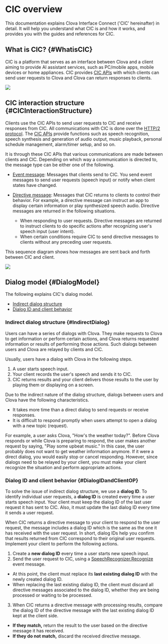 # CIC overview
This documentation explains Clova Interface Connect ('CIC' hereinafter) in detail. It will help you understand what CIC is and how it works, and provides you with the guides and references for CIC.

## What is CIC? {#WhatisCIC}
CIC is a platform that serves as an interface between Clova and a client aiming to provide AI assistant services, such as PC/mobile apps, mobile devices or home appliances. CIC provides [CIC APIs](/CIC/References/CIC_API.md) with which clients can send user requests to Clova and Clova can return responses to clients.

![](/CIC/Resources/Images/CIC_Interaction_Structure.png)

## CIC interaction structure {#CICInteractionStructure}
Clients use the CIC APIs to send user requests to CIC and receive responses from CIC. All communications with CIC is done over the [HTTP/2 protocol](https://tools.ietf.org/html/rfc7540). The [CIC APIs](/CIC/References/CIC_API.md) provide functions such as speech recognition, speech synthesis and generation of audio output, music playback, personal schedule management, alarm/timer setup, and so on.

It is through these CIC APIs that various communications are made between clients and CIC. Depending on which way a communication is directed to, the message type can be either one of the following.

* [Event message](/CIC/References/CIC_API.md#Event): Messages that clients send to CIC. You send event messages to send user requests (speech input) or notify when client states have changed.

* [Directive message](/CIC/References/CIC_API.md#Directive): Messages that CIC returns to clients to control their behavior. For example, a directive message can instruct an app to display certain information or play synthesized speech audio. Directive messages are returned in the following situations.
    * When responding to user requests. Directive messages are returned to instruct clients to do specific actions after recognizing user's speech input (user intent).
    * When certain conditions require CIC to send directive messages to clients without any preceding user requests.

This sequence diagram shows how messages are sent back and forth between CIC and client.

![](/CIC/Resources/Images/CIC_Interaction_Example_in_Sequence_Diagram.png)

## Dialog model {#DialogModel}
The following explains CIC's dialog model.

* [Indirect dialog structure](#IndirectDialog)
* [Dialog ID and client behavior](#DialogIDandClientOP)

### Indirect dialog structure {#IndirectDialog}
Users can have a series of dialogs with Clova. They make requests to Clova to get information or perform certain actions, and Clova returns requested information or results of performing those actions. Such dialogs between users and Clova are relayed by clients and CIC.

Usually, users have a dialog with Clova in the following steps.

1. A user starts speech input.
2. Your client records the user's speech and sends it to CIC.
3. CIC returns results and your client delivers those results to the user by playing them or displaying on a screen.

Due to the indirect nature of the dialog structure, dialogs between users and Clova have the following characteristics.

* It takes more time than a direct dialog to send requests or receive responses.
* It is difficult to respond promptly when users attempt to open a dialog with a new topic (request).

For example, a user asks Clova, "How's the weather today?". Before Clova responds or while Clova is preparing to respond, the user makes another request by saying, "Play some upbeat music." In this case, the user probably does not want to get weather information anymore. If it were a direct dialog, you would easily stop or cancel responding. However, since dialogs need to be relayed by your client, you must make your client recognize the situation and perform appropriate actions.

### Dialog ID and client behavior {#DialogIDandClientOP}

To solve the issue of indirect dialog structure, we use a **dialog ID**. To identify individual user requests, a **dialog ID** is created every time a user starts speech input. Your client must keep the dialog ID of the last user request it has sent to CIC. Also, it must update the last dialog ID every time it sends a user request.

When CIC returns a directive message to your client to respond to the user request, the message includes a dialog ID which is the same as the one it has received with the user request. In short, dialog IDs help you confirm that results returned from CIC correspond to their original user requests. Implement your client to perform the following actions.

1. Create a **new dialog ID** every time a user starts new speech input.
2. Send the user request to CIC, using a [SpeechRecognizer.Recognize](/CIC/References/APIs/SpeechRecognizer.md) event message.
  * At this point, the client must replace its **last existing dialog ID** with the newly created dialog ID.
  * When replacing the last existing dialog ID, the client must discard all directive messages associated to the dialog ID, whether they are being processed or waiting to be processed.
3. When CIC returns a directive message with processing results, compare the dialog ID of the directive message with the last existing dialog ID kept at the client side.
  * **If they match,** return the result to the user based on the directive message it has received.
  * **If they do not match,** discard the received directive message.
